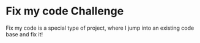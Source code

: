 # Fix my code Challenge

Fix my code is a special type of project, where I jump into an existing code base and fix it!
